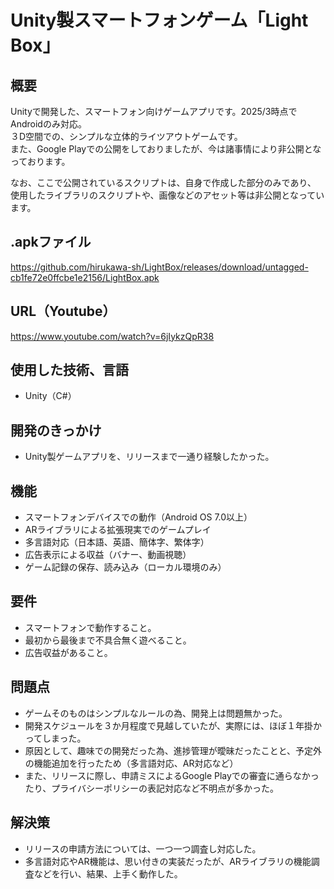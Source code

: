# Unity製スマートフォンゲーム「Light Box」
## 概要
Unityで開発した、スマートフォン向けゲームアプリです。2025/3時点でAndroidのみ対応。  
３D空間での、シンプルな立体的ライツアウトゲームです。  
また、Google Playでの公開をしておりましたが、今は諸事情により非公開となっております。

なお、ここで公開されているスクリプトは、自身で作成した部分のみであり、  
使用したライブラリのスクリプトや、画像などのアセット等は非公開となっています。
## .apkファイル
https://github.com/hirukawa-sh/LightBox/releases/download/untagged-cb1fe72e0ffcbe1e2156/LightBox.apk
## URL（Youtube）
https://www.youtube.com/watch?v=6jIykzQpR38
## 使用した技術、言語
+ Unity（C#）
## 開発のきっかけ
+ Unity製ゲームアプリを、リリースまで一通り経験したかった。
## 機能
+ スマートフォンデバイスでの動作（Android OS 7.0以上）
+ ARライブラリによる拡張現実でのゲームプレイ
+ 多言語対応（日本語、英語、簡体字、繁体字）
+ 広告表示による収益（バナー、動画視聴）
+ ゲーム記録の保存、読み込み（ローカル環境のみ）
## 要件
+ スマートフォンで動作すること。
+ 最初から最後まで不具合無く遊べること。
+ 広告収益があること。
## 問題点
+ ゲームそのものはシンプルなルールの為、開発上は問題無かった。
+ 開発スケジュールを３か月程度で見越していたが、実際には、ほぼ１年掛かってしまった。
+ 原因として、趣味での開発だった為、進捗管理が曖昧だったことと、予定外の機能追加を行ったため（多言語対応、AR対応など）
+ また、リリースに際し、申請ミスによるGoogle Playでの審査に通らなかったり、プライバシーポリシーの表記対応など不明点が多かった。
## 解決策
+ リリースの申請方法については、一つ一つ調査し対応した。
+ 多言語対応やAR機能は、思い付きの実装だったが、ARライブラリの機能調査などを行い、結果、上手く動作した。
